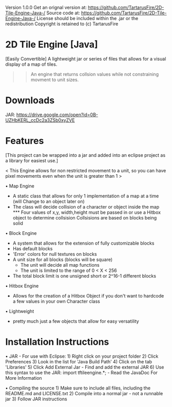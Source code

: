 Version 1.0.0
Get an orignal version at: https://github.com/TartarusFire/2D-Tile-Engine-Java-/
Source code at: https://github.com/TartarusFire/2D-Tile-Engine-Java-/
License should be included within the .jar or the redistribution
Copyright is retained to (c) TartarusFire

# 2D Tile Engine [Java]
[Easily Convertible]
A lightweight jar or series of files that allows for a visual display of a map of tiles.
  >> An engine that returns collsion values while not constraining movment to unit sizes.

# Downloads
JAR: https://drive.google.com/open?id=0B-UZHbKERL_ccDc2a3ZSb0xyZVE

# Features
[This project can be wrapped into a jar and added into an eclipse project as a library for easiest use.]

< This Engine allows for non restricted movement to a unit, so you can have pixel movements even when the unit is greater than 1 >



• Map Engine
  - A static class that allows for only 1 implementation of a map at a time (will Change to an object later on)
  - The class will decide collision of a character or object inside the map
    *** Four values of x,y, width,height must be passed in or use a Hitbox object to determine collsision
    Collsisions are based on blocks being solid

• Block Engine
  - A system that allows for the extension of fully customizable blocks
  - Has default blocks
  - 'Error' colors for null textures on blocks
  - A unit size for all blocks (blocks will be square)
    - The unit will decide all map functions
    - The unit is limited to the range of 0 < X < 256
  - The total block limit is one unsigned short or 2^16-1 different blocks
  
• Hitbox Engine
  - Allows for the creation of a Hitbox Object if you don't want to hardcode a few values in your own Character class
  
• Lightweight
  - pretty much just a few objects that allow for easy versatility


# Installation Instructions
  • JAR
    - For use with Eclipse:
      1) Right click on your project folder
      2) Click Preferences
      3) Look in the list for 'Java Build Path'
      4) Click on the tab 'Libraries'
      5) Click Add External Jar
        - Find and add the external JAR
      6) Use this syntax to use the JAR:
        import tftileengine.*;
        - Read the JavaDoc For More Information

  • Compiling the source
    1) Make sure to include all files, including the README.md and LICENSE.txt
    2) Compile into a normal jar - not a runnable jar
    3) Follow JAR instructions
